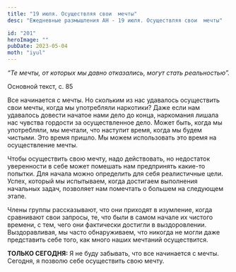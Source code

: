 ```yaml
---
title: "19 июля. Осуществляя свои  мечты"
desc: "Ежедневные размышления АН - 19 июля. Осуществляя свои  мечты"

id: "201"
heroImage: ""
pubDate: 2023-05-04
moth: "iyul"
---
```


_“Те мечты, от которых мы давно отказались, могут стать реальностью”._

Основной текст, с. 85

Все начинается с мечты. Но скольким из нас удавалось осуществить свои мечты,
когда мы употребляли наркотики? Даже если нам удавалось довести начатое нами
дело до конца, наркомания лишала нас чувства гордости за осуществленное дело.
Может быть, когда мы употребляли, мы мечтали, что наступит время, когда мы
будем чистыми. Это время пришло. Мы можем использовать это время на
осуществление мечты.

Чтобы осуществить свою мечту, надо действовать, но недостаток уверенности в
себе может помешать нам предпринять какие-то попытки. Для начала можно
определить для себя реалистичные цели. Успех, который мы испытываем, когда
достигаем выполнения начальных задач, позволяет нам помечтать о большем на
следующем этапе.

Члены группы рассказывают, что они приходят в изумление, когда сравнивают свои
запросы, те, что были в самом начале их чистого времени, с тем, чего они
фактически достигли в выздоровлении. Выздоравливая, мы часто обнаруживаем, что
никогда не могли даже представить себе того, как много наших мечтаний
осуществится.

**ТОЛЬКО СЕГОДНЯ:** Я не буду забывать, что все начинается с мечты. Сегодня, я
позволю себе осуществить свою мечту.
